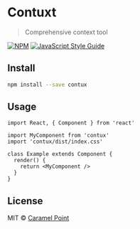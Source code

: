 # Contuxt

> Comprehensive context tool

[![NPM](https://img.shields.io/npm/v/contux.svg)](https://www.npmjs.com/package/contux) [![JavaScript Style Guide](https://img.shields.io/badge/code_style-standard-brightgreen.svg)](https://standardjs.com)

## Install

```bash
npm install --save contux
```

## Usage

```tsx
import React, { Component } from 'react'

import MyComponent from 'contux'
import 'contux/dist/index.css'

class Example extends Component {
  render() {
    return <MyComponent />
  }
}
```

## License

MIT © [Caramel Point](https://github.com/caramelpoint)
